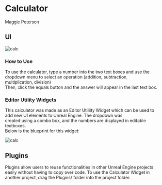 # Calculator
Maggie Peterson

## UI
![calc](https://github.com/jawadefaj/Cruzway-UI/tree/maggie-calc-plugin/images/calcui.png)

### How to Use
To use the calculator, type a number into the two text boxes and use the dropdown menu to select an operation (addition, subtraction, <br />
multiplication, division) <br />
Then, click the equals button and the answer will appear in the last text box.

### Editor Utility Widgets
This calculator was made as an Editor Utiliity Widget which can be used to add new UI elements to Unreal Engine. The dropdown was <br />
created using a combo box, and the numbers are displayed in editable textboxes. <br />
Below is the blueprint for this widget:

![calc](https://github.com/jawadefaj/Cruzway-UI/tree/maggie-calc-plugin/images/blueprint.png)

## Plugins
Plugins allow users to reuse functionalities in other Unreal Engine projects easily without having to copy over code. To use the Calculator Widget <break>
in another project, drag the Plugins/ folder into the project folder.
